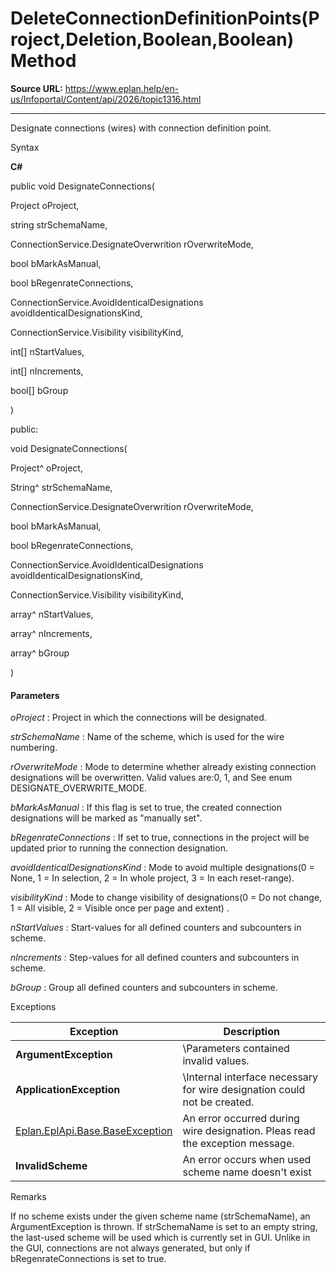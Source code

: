 # DeleteConnectionDefinitionPoints(Project,Deletion,Boolean,Boolean) Method

**Source URL:** https://www.eplan.help/en-us/Infoportal/Content/api/2026/topic1316.html

---

Designate connections (wires) with connection definition point.

Syntax

**C#**



public void DesignateConnections( 

   Project oProject,

   string strSchemaName,

   ConnectionService.DesignateOverwrition rOverwriteMode,

   bool bMarkAsManual,

   bool bRegenrateConnections,

   ConnectionService.AvoidIdenticalDesignations avoidIdenticalDesignationsKind,

   ConnectionService.Visibility visibilityKind,

   int[] nStartValues,

   int[] nIncrements,

   bool[] bGroup

)

public:

void DesignateConnections( 

   Project^ oProject,

   String^ strSchemaName,

   ConnectionService.DesignateOverwrition rOverwriteMode,

   bool bMarkAsManual,

   bool bRegenrateConnections,

   ConnectionService.AvoidIdenticalDesignations avoidIdenticalDesignationsKind,

   ConnectionService.Visibility visibilityKind,

   array<int>^ nStartValues,

   array<int>^ nIncrements,

   array<bool>^ bGroup

)


#### Parameters

*oProject*
:   Project in which the connections will be designated.

*strSchemaName*
:   Name of the scheme, which is used for the wire numbering.

*rOverwriteMode*
:   Mode to determine whether already existing connection designations will be overwritten. Valid values are\:0, 1, and See enum DESIGNATE\_OVERWRITE\_MODE.

*bMarkAsManual*
:   If this flag is set to true, the created connection designations will be marked as "manually set".

*bRegenrateConnections*
:   If set to true, connections in the project will be updated prior to running the connection designation.

*avoidIdenticalDesignationsKind*
:   Mode to avoid multiple designations(0 = None, 1 = In selection, 2 = In whole project, 3 = In each reset-range).

*visibilityKind*
:   Mode to change visibility of designations(0 = Do not change, 1 = All visible, 2 = Visible once per page and extent) .

*nStartValues*
:   Start-values for all defined counters and subcounters in scheme.

*nIncrements*
:   Step-values for all defined counters and subcounters in scheme.

*bGroup*
:   Group all defined counters and subcounters in scheme.

Exceptions

| Exception | Description |
| --- | --- |
| **ArgumentException** | \Parameters contained invalid values. |
| **ApplicationException** | \Internal interface necessary for wire designation could not be created. |
| [Eplan.EplApi.Base.BaseException](Eplan.EplApi.Baseu~Eplan.EplApi.Base.BaseException.html) | An error occurred during wire designation. Pleas read the exception message. |
| **InvalidScheme** | An error occurs when used scheme name doesn't exist |

Remarks

If no scheme exists under the given scheme name (strSchemaName), an ArgumentException is thrown. If strSchemaName is set to an empty string, the last-used scheme will be used which is currently set in GUI. Unlike in the GUI, connections are not always generated, but only if bRegenrateConnections is set to true.
